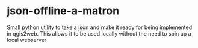 # json-offline-a-matron

Small python utility to take a json and make it ready for being implemented in qgis2web.  This allows it to be used locally without the need to spin up a local webserver
